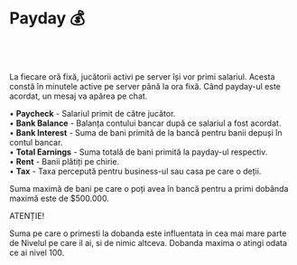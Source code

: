 # Payday 💰
<br><br>

La fiecare oră fixă, jucătorii activi pe server își vor primi salariul. Acesta constă în minutele active pe server până la ora fixă. Când payday-ul este acordat, un mesaj va apărea pe chat.

  • **Paycheck** - Salariul primit de către jucător.  
  • **Bank Balance** - Balanța contului bancar după ce salariul a fost acordat.  
  • **Bank Interest** - Suma de bani primită de la bancă pentru banii depuși în contul bancar.  
  • **Total Earnings** - Suma totală de bani primită la payday-ul respectiv.  
  • **Rent** - Banii plătiți pe chirie.  
  • **Tax** - Taxa percepută pentru business-ul sau casa pe care o deții.  

Suma maximă de bani pe care o poți avea în bancă pentru a primi dobânda maximă este de $500.000.

<div class="danger-container">
    <p class="title">ATENȚIE!</p>
    <p class="description">Suma pe care o primesti la dobanda este influentata in cea mai mare parte de Nivelul pe care il ai, si de nimic altceva. Dobanda maxima o atingi odata ce ai nivel 100.</p>
</div>


